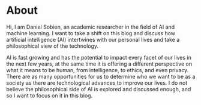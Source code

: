 # About

Hi, I am Daniel Sobien, an academic researcher in the field of AI and machine learning. I want to take a shift on this blog and discuss how artificial intelligence (AI) intertwines with our personal lives and take a philosophical view of the technology. 

AI is fast growing and has the potential to impact every facet of our lives in the next few years, at the same time it is offering a different perspective on what it means to be human, from intelligence, to ethics, and even privacy. There are as many opportunities for us to determine who we want to be as a society as there are technological advances to improve our lives. I do not believe the philosophical side of AI is explored and discussed enough, and so I want to focus on it in this blog.

